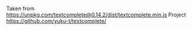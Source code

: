 Taken from https://unpkg.com/textcomplete@0.14.2/dist/textcomplete.min.js
Project https://github.com/yuku-t/textcomplete/
